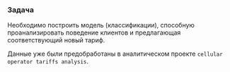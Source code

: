 ### Задача  

Необходимо  построить модель (классификации), способную проанализировать поведение клиентов
и предлагающая соответствующий новый тариф.  

Данные уже были предобработаны в аналитическом проекте `cellular operator tariffs analysis`.
